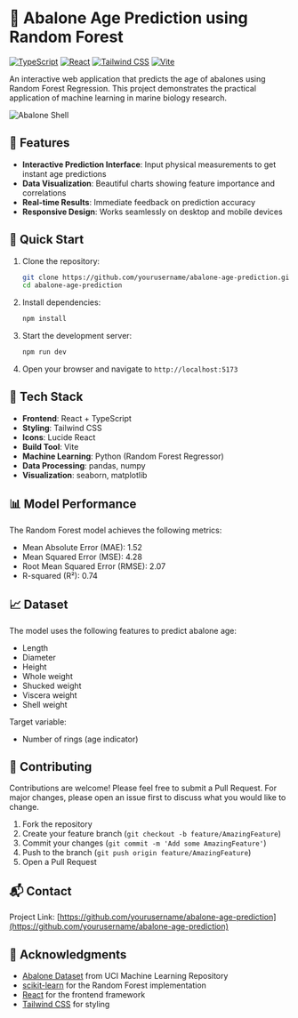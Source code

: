 # 🐌 Abalone Age Prediction using Random Forest

[![TypeScript](https://img.shields.io/badge/TypeScript-007ACC?style=flat-square&logo=typescript&logoColor=white)](https://www.typescriptlang.org/)
[![React](https://img.shields.io/badge/React-20232A?style=flat-square&logo=react&logoColor=61DAFB)](https://reactjs.org/)
[![Tailwind CSS](https://img.shields.io/badge/Tailwind_CSS-38B2AC?style=flat-square&logo=tailwind-css&logoColor=white)](https://tailwindcss.com/)
[![Vite](https://img.shields.io/badge/Vite-646CFF?style=flat-square&logo=vite&logoColor=white)](https://vitejs.dev/)

An interactive web application that predicts the age of abalones using Random Forest Regression. This project demonstrates the practical application of machine learning in marine biology research.

![Abalone Shell](https://images.unsplash.com/photo-1570368294249-55d0a6b6c82c?auto=format&fit=crop&q=80)

## 🎯 Features

- **Interactive Prediction Interface**: Input physical measurements to get instant age predictions
- **Data Visualization**: Beautiful charts showing feature importance and correlations
- **Real-time Results**: Immediate feedback on prediction accuracy
- **Responsive Design**: Works seamlessly on desktop and mobile devices

## 🚀 Quick Start

1. Clone the repository:
   ```bash
   git clone https://github.com/yourusername/abalone-age-prediction.git
   cd abalone-age-prediction
   ```

2. Install dependencies:
   ```bash
   npm install
   ```

3. Start the development server:
   ```bash
   npm run dev
   ```

4. Open your browser and navigate to `http://localhost:5173`

## 🔧 Tech Stack

- **Frontend**: React + TypeScript
- **Styling**: Tailwind CSS
- **Icons**: Lucide React
- **Build Tool**: Vite
- **Machine Learning**: Python (Random Forest Regressor)
- **Data Processing**: pandas, numpy
- **Visualization**: seaborn, matplotlib

## 📊 Model Performance

The Random Forest model achieves the following metrics:

- Mean Absolute Error (MAE): 1.52
- Mean Squared Error (MSE): 4.28
- Root Mean Squared Error (RMSE): 2.07
- R-squared (R²): 0.74

## 📈 Dataset

The model uses the following features to predict abalone age:
- Length
- Diameter
- Height
- Whole weight
- Shucked weight
- Viscera weight
- Shell weight

Target variable:
- Number of rings (age indicator)

## 🤝 Contributing

Contributions are welcome! Please feel free to submit a Pull Request. For major changes, please open an issue first to discuss what you would like to change.

1. Fork the repository
2. Create your feature branch (`git checkout -b feature/AmazingFeature`)
3. Commit your changes (`git commit -m 'Add some AmazingFeature'`)
4. Push to the branch (`git push origin feature/AmazingFeature`)
5. Open a Pull Request



## 📬 Contact

Project Link: [https://github.com/yourusername/abalone-age-prediction](https://github.com/yourusername/abalone-age-prediction)

## 🙏 Acknowledgments

- [Abalone Dataset](https://archive.ics.uci.edu/ml/datasets/abalone) from UCI Machine Learning Repository
- [scikit-learn](https://scikit-learn.org/) for the Random Forest implementation
- [React](https://reactjs.org/) for the frontend framework
- [Tailwind CSS](https://tailwindcss.com/) for styling

